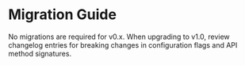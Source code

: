 # Migration Guide

No migrations are required for v0.x. When upgrading to v1.0, review changelog entries for breaking changes in configuration flags and API method signatures.

